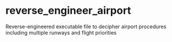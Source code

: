 # reverse_engineer_airport
Reverse-engineered executable file to decipher airport procedures including multiple runways and flight priorities

